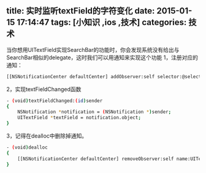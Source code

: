 title: 实时监听textField的字符变化
date: 2015-01-15 17:14:47
tags: [小知识 ,ios ,技术]
categories: 技术
---
当你想用UITextField实现SearchBar的功能时，你会发现系统没有给出与SearchBar相似的delegate，这时我们可以用通知来实现这个功能
1，注册对应的通知：
``` bash
[[NSNotificationCenter defaultCenter] addObserver:self selector:@selector(textFieldChanged:) name:UITextFieldTextDidChangeNotification object:textField];
``` 
2，实现textFieldChanged函数
``` bash
- (void)textFieldChanged:(id)sender
{
    NSNotification *notification = (NSNotification *)sender;
    UITextField *textField = notification.object;
}
``` 
3，记得在dealloc中删除掉通知。
``` bash
- (void)dealloc
{
    [[NSNotificationCenter defaultCenter] removeObserver:self name:UITextFieldTextDidChangeNotification object:nil];
}
``` 
